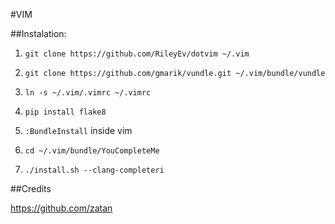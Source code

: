 #VIM


##Instalation:

  1) ``git clone https://github.com/RileyEv/dotvim ~/.vim``
  
  2) ``git clone https://github.com/gmarik/vundle.git ~/.vim/bundle/vundle``
  
  3) ``ln -s ~/.vim/.vimrc ~/.vimrc``

  4) ``pip install flake8``
  
  5) ``:BundleInstall`` inside vim

  6) ``cd ~/.vim/bundle/YouCompleteMe``

  7) ``./install.sh --clang-completeri``


##Credits
  
  https://github.com/zatan
